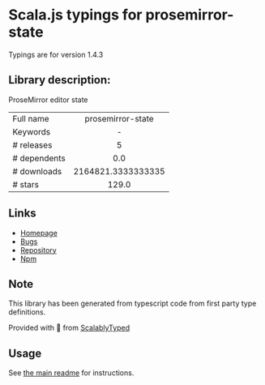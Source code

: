 
# Scala.js typings for prosemirror-state

Typings are for version 1.4.3

## Library description:
ProseMirror editor state

|                    |                 |
| ------------------ | :-------------: |
| Full name          | prosemirror-state |
| Keywords           | - |
| # releases         | 5 |
| # dependents       | 0.0 |
| # downloads        | 2164821.3333333335 |
| # stars            | 129.0 |

## Links
- [Homepage](https://github.com/prosemirror/prosemirror-state#readme)
- [Bugs](https://github.com/prosemirror/prosemirror-state/issues)
- [Repository](https://github.com/prosemirror/prosemirror-state)
- [Npm](https://www.npmjs.com/package/prosemirror-state)
    


## Note
This library has been generated from typescript code from first party type definitions.

Provided with :purple_heart: from [ScalablyTyped](https://github.com/oyvindberg/ScalablyTyped)

## Usage
See [the main readme](../../readme.md) for instructions.


